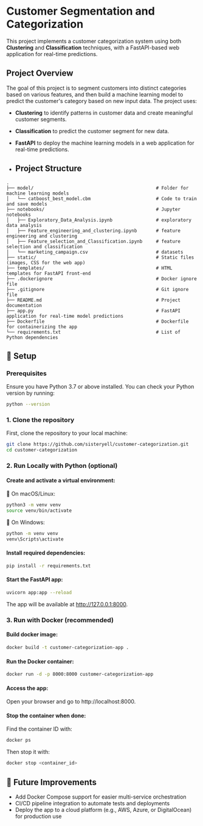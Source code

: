 # Customer Segmentation and Categorization

This project implements a customer categorization system using both **Clustering** and **Classification** techniques, with a FastAPI-based web application for real-time predictions.

## Project Overview

The goal of this project is to segment customers into distinct categories based on various features, and then build a machine learning model to predict the customer's category based on new input data. The project uses:
- **Clustering** to identify patterns in customer data and create meaningful customer segments.
- **Classification** to predict the customer segment for new data.
- **FastAPI** to deploy the machine learning models in a web application for real-time predictions.

- ## Project Structure

```plaintext
.
├── model/                                             # Folder for machine learning models
│   └── catboost_best_model.cbm                        # Code to train and save models
├── notebooks/                                         # Jupyter notebooks
│   ├── Exploratory_Data_Analysis.ipynb                # exploratory data analysis
│   ├── Feature_engineering_and_clustering.ipynb       # feature engineering and clustering
│   ├── Feature_selection_and_Classification.ipynb     # feature selection and classification
│   └── marketing_campaign.csv                         # datasets
├── static/                                            # Static files (images, CSS for the web app)
├── templates/                                         # HTML templates for FastAPI front-end
├── .dockerignore                                      # Docker ignore file
├── .gitignore                                         # Git ignore file
├── README.md                                          # Project documentation
├── app.py                                             # FastAPI application for real-time model predictions
├── Dockerfile                                         # Dockerfile for containerizing the app
└── requirements.txt                                   # List of Python dependencies

```

## 🚀 Setup

### Prerequisites

Ensure you have Python 3.7 or above installed. You can check your Python version by running:

```bash
python --version
```

### 1. Clone the repository
First, clone the repository to your local machine:
```bash
git clone https://github.com/sisteryell/customer-categorization.git
cd customer-categorization
```

### 2. Run Locally with Python (optional)

#### Create and activate a virtual environment:

🔹 On macOS/Linux:

```bash
python3 -m venv venv
source venv/bin/activate
```

🔹 On Windows:

```bash
python -m venv venv
venv\Scripts\activate
```

#### Install required dependencies:

```bash
pip install -r requirements.txt
```

#### Start the FastAPI app:

```bash
uvicorn app:app --reload
```

The app will be available at http://127.0.0.1:8000.

### 3. Run with Docker (recommended)

#### Build docker image:

```bash
docker build -t customer-categorization-app .
```

#### Run the Docker container:

```bash
docker run -d -p 8000:8000 customer-categorization-app
```

#### Access the app:

Open your browser and go to http://localhost:8000.

#### Stop the container when done:

Find the container ID with:

```bash
docker ps
````

Then stop it with:

```bash
docker stop <container_id>
```

## 🚧 Future Improvements
-  Add Docker Compose support for easier multi-service orchestration
-  CI/CD pipeline integration to automate tests and deployments
-  Deploy the app to a cloud platform (e.g., AWS, Azure, or DigitalOcean) for production use
